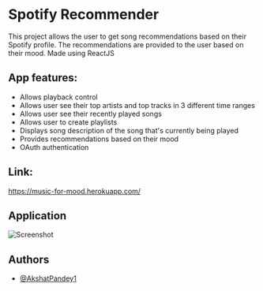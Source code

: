 
# Spotify Recommender

This project allows the user to get song recommendations based on their Spotify profile.
The recommendations are provided to the user based on their mood.
Made using ReactJS

App features:
-
- Allows playback control
- Allows user see their top artists and top tracks in 3 different time ranges
- Allows user see their recently played songs
- Allows user to create playlists
- Displays song description of the song that's currently being played
- Provides recommendations based on their mood
- OAuth authentication

Link:
-
https://music-for-mood.herokuapp.com/


## Application

![Screenshot](https://i.imgur.com/MLocJcX.png)


## Authors

- [@AkshatPandey1](https://github.com/AkshatPandey1)

